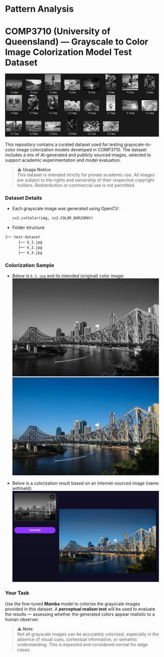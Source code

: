 # Pattern Analysis

# COMP3710 (University of Queensland) — Grayscale to Color Image Colorization Model Test Dataset  

![Sample Image](assets/Greyscale_samples.png)

This repository contains a curated dataset used for testing grayscale-to-color image colorization models developed in COMP3710. 
The dataset includes a mix of AI-generated and publicly sourced images, selected to support academic experimentation and model evaluation.

> ⚠️ **Usage Notice**  
This dataset is intended strictly for private academic use. All images are subject to the rights and ownership of their respective copyright holders. Redistribution or commercial use is not permitted.

### Dataset Details

- Each grayscale image was generated using OpenCV:
  ```python
  cv2.cvtColor(img, cv2.COLOR_BGR2GRAY)

- Folder structure
```bash
├── test-dataset
      ├── G_1.jpg
      ├── G_2.jpg
      ├── G_3.jpg
```


### Colorization Sample

- Below is `G_1.jpg` and its intended (original) color image:  
  ![Sample Grayscale Image](test-dataset/G_1.jpg)  
  ![Sample Color Image](assets/C_1.jpg)

- Below is a colorization result based on an Internet-sourced image (name withheld):  
  ![Sample Colorization](assets/Colorization.png)
  
### Your Task

Use the fine-tuned **Mamba** model to colorize the grayscale images provided in this dataset.
A **perceptual realism test** will be used to evaluate the results — assessing whether the generated colors appear realistic to a human observer.

> ⚠️ **Note**  
Not all grayscale images can be accurately colorized, especially in the absence of visual cues, contextual information, or semantic understanding. This is expected and considered normal for edge cases.



